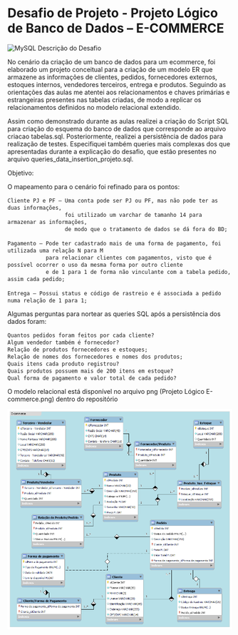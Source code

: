# Desafio de Projeto - Projeto Lógico de Banco de Dados – E-COMMERCE
![MySQL](https://img.shields.io/badge/mysql-%2300f.svg?style=for-the-badge&logo=mysql&logoColor=white)
Descrição do Desafio

No cenário da criação de um banco de dados para um ecommerce, foi elaborado um projeto conceitual para a criação de um modelo ER que armazene as informações de clientes, pedidos, fornecedores externos, estoques internos, vendedores terceiros, entrega e produtos. 
Seguindo as orientações das aulas me atentei aos relacionamentos e chaves primárias e estrangeiras presentes nas tabelas criadas, de modo a replicar os relacionamentos definidos no modelo relacional extendido.

Assim como demonstrado durante as aulas realizei a criação do Script SQL para criação do esquema do banco de dados que corresponde ao arquivo criacao tabelas.sql. 
Posteriormente, realizei a persistência de dados para realização de testes. 
Especifiquei também queries mais complexas dos que apresentadas durante a explicação do desafio, que estão presentes no arquivo queries_data_insertion_projeto.sql. 

Objetivo:

O mapeamento para o cenário foi refinado para os pontos:

    Cliente PJ e PF – Uma conta pode ser PJ ou PF, mas não pode ter as duas informações,
                      foi utilizado um varchar de tamanho 14 para armazenar as informações, 
                      de modo que o tratamento de dados se dá fora do BD;

    Pagamento – Pode ter cadastrado mais de uma forma de pagamento, foi utilizada uma relação N para M 
                para relacionar clientes com pagamentos, visto que é possível ocorrer o uso da mesma forma por outro cliente 
                e de 1 para 1 de forma não vinculante com a tabela pedido, assim cada pedido;

    Entrega – Possui status e código de rastreio e é associada a pedido numa relação de 1 para 1;

Algumas perguntas para nortear as queries SQL após a persistência dos dados foram:

    Quantos pedidos foram feitos por cada cliente?
    Algum vendedor também é fornecedor?
    Relação de produtos fornecedores e estoques;
    Relação de nomes dos fornecedores e nomes dos produtos;
    Quais itens cada produto registrou?
    Quais produtos possuem mais de 200 itens em estoque?
    Qual forma de pagamento e valor total de cada pedido?

O modelo relacional está disponível no arquivo png (Projeto Lógico E-commerce.png) dentro do repositório

![Modelo ER](Projeto&#32;Lógico&#32;E-commerce.png)
